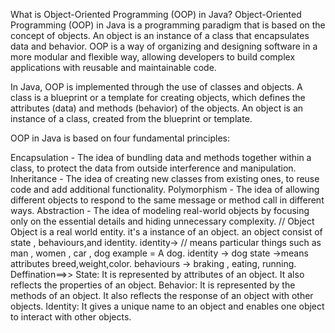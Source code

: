 What is Object-Oriented Programming (OOP) in Java?
Object-Oriented Programming (OOP) in Java is a programming paradigm that is based on the concept of objects. An object is an instance of a class that encapsulates data and behavior. OOP is a way of organizing and designing software in a more modular and flexible way, allowing developers to build complex applications with reusable and maintainable code.

In Java, OOP is implemented through the use of classes and objects. A class is a blueprint or a template for creating objects, which defines the attributes (data) and methods (behavior) of the objects. An object is an instance of a class, created from the blueprint or template.

OOP in Java is based on four fundamental principles:

Encapsulation - The idea of bundling data and methods together within a class, to protect the data from outside interference and manipulation.
Inheritance - The idea of creating new classes from existing ones, to reuse code and add additional functionality.
Polymorphism - The idea of allowing different objects to respond to the same message or method call in different ways.
Abstraction - The idea of modeling real-world objects by focusing only on the essential details and hiding unnecessary complexity.
// Object
Object is a real world entity. it's a instance of an object.
an object consist of state , behaviours,and identity.
identity->
// means particular things
such as man , women , car , dog 
example = A dog.
identity -> dog
state ->means attributes  breed,weight,color.
behaviours -> braking , eating, running. 
Deffination==>>
State: It is represented by attributes of an object. It also reflects the properties of an object.
Behavior: It is represented by the methods of an object. It also reflects the response of an object with other objects.
Identity: It gives a unique name to an object and enables one object to interact with other objects.
